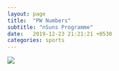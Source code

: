 ```yaml
---
layout: page
title:  "PW Numbers"
subtitle: "nSuns Programme"
date:   2019-12-23 21:21:21 +0530
categories: sports
---
```


<img src="{{ '/assets/img/nsuns.jpg' | prepend: site.baseurl }}" id="about-img">

